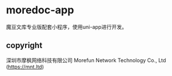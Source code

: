 # moredoc-app

魔豆文库专业版配套小程序，使用uni-app进行开发。


## copyright

深圳市摩枫网络科技有限公司 Morefun Network Technology Co., Ltd (https://mnt.ltd)